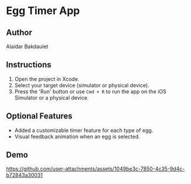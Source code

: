 # Egg Timer App

## Author
Alaidar Bakdaulet

## Instructions
1. Open the project in Xcode.
2. Select your target device (simulator or physical device).
3. Press the 'Run' button or use `Cmd + R` to run the app on the iOS Simulator or a physical device.

## Optional Features
- Added a customizable timer feature for each type of egg.
- Visual feedback animation when an egg is selected.

## Demo
https://github.com/user-attachments/assets/1049be3c-7850-4c35-9d4c-b72843a30031


